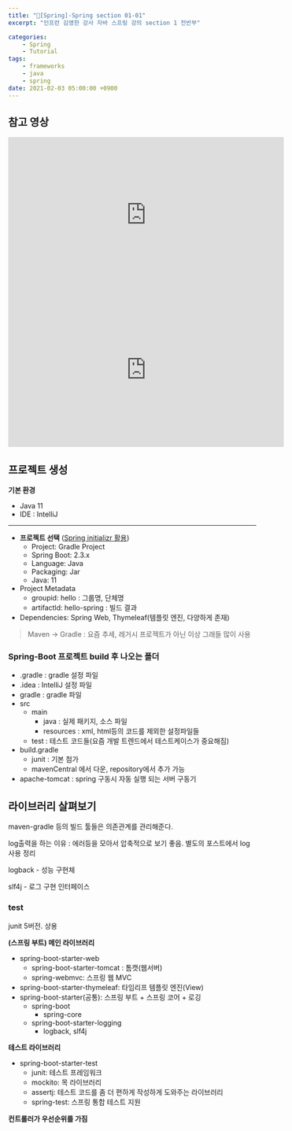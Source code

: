 ```yaml
---
title: "📓[Spring]-Spring section 01-01"
excerpt: "인프런 김영한 강사 자바 스프링 강의 section 1 전반부"

categories:
    - Spring
    - Tutorial
tags:
    - frameworks
    - java
    - spring
date: 2021-02-03 05:00:00 +0900
---
```


## 참고 영상

<iframe width="560" height="315" src="https://www.youtube.com/embed/cEaPR63Khuo" frameborder="0" allow="accelerometer; autoplay; clipboard-write; encrypted-media; gyroscope; picture-in-picture" allowfullscreen></iframe>

<iframe width="560" height="315" src="https://www.youtube.com/embed/lqjOqeVzzsc" frameborder="0" allow="accelerometer; autoplay; clipboard-write; encrypted-media; gyroscope; picture-in-picture" allowfullscreen></iframe>

## 프로젝트 생성

**기본 환경**
- Java 11
- IDE : IntelliJ
---
- **프로젝트 선택** ([Spring initializr 활용](https://start.spring.io/))
  - Project: Gradle Project
  - Spring Boot: 2.3.x
  - Language: Java
  - Packaging: Jar
  - Java: 11
- Project Metadata
  - groupid: hello : 그룹명, 단체명
  - artifactld: hello-spring : 빌드 결과
- Dependencies: Spring Web, Thymeleaf(템플릿 엔진, 다양하게 존재)

> Maven -> Gradle : 요즘 추세, 레거시 프로젝트가 아닌 이상 그래들 많이 사용

### Spring-Boot 프로젝트 build 후 나오는 폴더

- .gradle : gradle 설정 파일
- .idea : IntelliJ 설정 파일
- gradle : gradle 파일
- src
  - main
    - java : 실제 패키지, 소스 파일
    - resources : xml, html등의 코드를 제외한 설정파일들
  - test : 테스트 코드들(요즘 개발 트렌드에서 테스트케이스가 중요해짐)
- build.gradle
  - junit : 기본 첨가
  - mavenCentral 에서 다운, repository에서 추가 가능
- apache-tomcat : spring 구동시 자동 실행 되는 서버 구동기

## 라이브러리 살펴보기

maven-gradle 등의 빌드 툴들은 의존관계를 관리해준다.

log출력을 하는 이유 : 에러등을 모아서 압축적으로 보기 좋음. 별도의 포스트에서 log 사용 정리

logback - 성능 구현체

slf4j - 로그 구현 인터페이스

### test

junit 5버전. 상용

**(스프링 부트) 메인 라이브러리**

- spring-boot-starter-web
  - spring-boot-starter-tomcat : 톰캣(웹서버)
  - spring-webmvc: 스프링 웹 MVC
- spring-boot-starter-thymeleaf: 타임리프 템플릿 엔진(View)
- spring-boot-starter(공통): 스프링 부트 + 스프링 코어 + 로깅
  - spring-boot
    - spring-core
  - spring-boot-starter-logging
    - logback, slf4j

**테스트 라이브러리**

- spring-boot-starter-test
  - junit: 테스트 프레임워크
  - mockito: 목 라이브러리
  - assertj: 테스트 코드를 좀 더 편하게 작성하게 도와주는 라이브러리
  - spring-test: 스프링 통합 테스트 지원

**컨트롤러가 우선순위를 가짐**